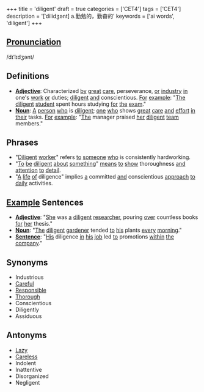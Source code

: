 +++
title = 'diligent'
draft = true
categories = ['CET4']
tags = ['CET4']
description = '[ˈdilidʒənt] a.勤勉的，勤奋的'
keywords = ['ai words', 'diligent']
+++

## [Pronunciation](/en/post/pronunciation/)
/dɪˈlɪdʒənt/

## Definitions
- **[Adjective](/en/post/adjective/)**: Characterized [by](/en/post/by/) [great](/en/post/great/) [care](/en/post/care/), perseverance, [or](/en/post/or/) [industry](/en/post/industry/) [in](/en/post/in/) one's [work](/en/post/work/) [or](/en/post/or/) duties; [diligent](/en/post/diligent/) [and](/en/post/and/) conscientious. [For](/en/post/for/) [example](/en/post/example/): "[The](/en/post/the/) [diligent](/en/post/diligent/) [student](/en/post/student/) spent hours studying [for](/en/post/for/) [the](/en/post/the/) [exam](/en/post/exam/)."
- **[Noun](/en/post/noun/)**: [A](/en/post/a/) [person](/en/post/person/) [who](/en/post/who/) is [diligent](/en/post/diligent/); [one](/en/post/one/) [who](/en/post/who/) shows [great](/en/post/great/) [care](/en/post/care/) [and](/en/post/and/) [effort](/en/post/effort/) [in](/en/post/in/) [their](/en/post/their/) tasks. [For](/en/post/for/) [example](/en/post/example/): "[The](/en/post/the/) manager praised [her](/en/post/her/) [diligent](/en/post/diligent/) [team](/en/post/team/) members."

## Phrases
- "[Diligent](/en/post/diligent/) [worker](/en/post/worker/)" refers [to](/en/post/to/) [someone](/en/post/someone/) [who](/en/post/who/) is consistently hardworking.
- "[To](/en/post/to/) [be](/en/post/be/) [diligent](/en/post/diligent/) [about](/en/post/about/) [something](/en/post/something/)" [means](/en/post/means/) [to](/en/post/to/) [show](/en/post/show/) thoroughness [and](/en/post/and/) [attention](/en/post/attention/) [to](/en/post/to/) [detail](/en/post/detail/).
- "[A](/en/post/a/) [life](/en/post/life/) [of](/en/post/of/) diligence" implies [a](/en/post/a/) committed [and](/en/post/and/) conscientious [approach](/en/post/approach/) [to](/en/post/to/) [daily](/en/post/daily/) activities.

## [Example](/en/post/example/) Sentences
- **[Adjective](/en/post/adjective/)**: "[She](/en/post/she/) was [a](/en/post/a/) [diligent](/en/post/diligent/) [researcher](/en/post/researcher/), pouring [over](/en/post/over/) countless books [for](/en/post/for/) [her](/en/post/her/) thesis."
- **[Noun](/en/post/noun/)**: "[The](/en/post/the/) [diligent](/en/post/diligent/) [gardener](/en/post/gardener/) tended [to](/en/post/to/) [his](/en/post/his/) plants [every](/en/post/every/) [morning](/en/post/morning/)."
- **[Sentence](/en/post/sentence/)**: "[His](/en/post/his/) diligence [in](/en/post/in/) [his](/en/post/his/) [job](/en/post/job/) led [to](/en/post/to/) promotions [within](/en/post/within/) [the](/en/post/the/) [company](/en/post/company/)."

## Synonyms
- Industrious
- [Careful](/en/post/careful/)
- [Responsible](/en/post/responsible/)
- [Thorough](/en/post/thorough/)
- Conscientious
- Diligently
- Assiduous

## Antonyms
- [Lazy](/en/post/lazy/)
- [Careless](/en/post/careless/)
- Indolent
- Inattentive
- Disorganized
- Negligent
